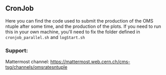 ## CronJob

Here you can find the code used to submit the production of the OMS ntuple after some time, and the production of the plots.
If you need to run this in your own machine, you'll need to fix the folder defined in `cronjob_parallel.sh` and `logStart.sh`

### Support:
Mattermost channel: https://mattermost.web.cern.ch/cms-tsg/channels/omsratesntuple
